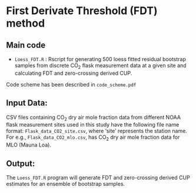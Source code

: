 # First Derivate Threshold (FDT) method

## Main code

* `Loess_FDT.R` : Rscript for generating 500 loess fitted residual bootstrap samples from discrete CO<sub>2</sub> flask measurement data at a given site and calculating FDT and zero-crossing derived CUP.

Code scheme has been described in `code_scheme.pdf`


## Input Data:

CSV files containing CO<sub>2</sub> dry air mole fraction data from different NOAA flask measurement sites used in this study have the following file name format: `Flask_data_CO2_site.csv`, where ‘site’ represents the station name. For e.g., `Flask_data_CO2_mlo.csv`, has CO<sub>2</sub> dry air mole fraction data for MLO (Mauna Loa).

## Output:

The `Loess_FDT.R` program will generate FDT and zero-crossing derived CUP estimates for an ensemble of bootstrap samples.
